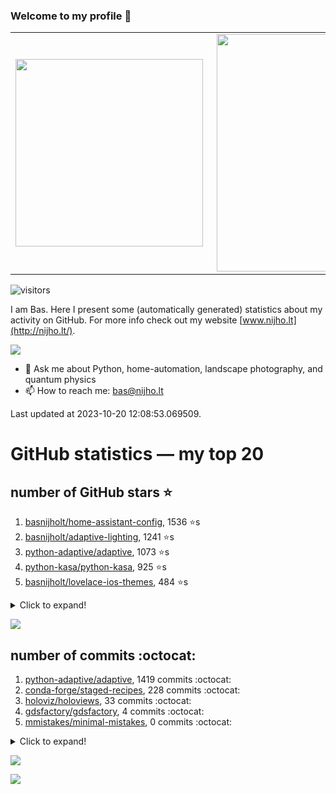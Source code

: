 ### Welcome to my profile 👋

<center>
  <table>
    <tr>
        <td><img width="300px" align="left" src="https://github-readme-stats.vercel.app/api/top-langs/?username=basnijholt&hide=TeX,Jupyter%20Notebook&layout=compact&theme=radical" /></td>
        <td><img align='right' src="https://github-readme-stats.vercel.app/api?username=basnijholt&show_icons=true&theme=radical" width="380"></td>
    </tr>
  </table>
</center>

![visitors](https://visitor-badge.glitch.me/badge?page_id=basnijholt.visitor-badge)

I am Bas. Here I present some (automatically generated) statistics about my activity on GitHub. For more info check out my website [www.nijho.lt](http://nijho.lt/).

![](https://www.nijho.lt/authors/admin/avatar_hu9e60e4b9bc120dfb6a666009f2878da6_182107_250x250_fill_q90_lanczos_center.jpg)

- 💬 Ask me about Python, home-automation, landscape photography, and quantum physics
- 📫 How to reach me: bas@nijho.lt

Last updated at 2023-10-20 12:08:53.069509.

# GitHub statistics — my top 20

## number of GitHub stars ⭐️

1. [basnijholt/home-assistant-config](https://github.com/basnijholt/home-assistant-config/), 1536 ⭐️s
2. [basnijholt/adaptive-lighting](https://github.com/basnijholt/adaptive-lighting/), 1241 ⭐️s
3. [python-adaptive/adaptive](https://github.com/python-adaptive/adaptive/), 1073 ⭐️s
4. [python-kasa/python-kasa](https://github.com/python-kasa/python-kasa/), 925 ⭐️s
5. [basnijholt/lovelace-ios-themes](https://github.com/basnijholt/lovelace-ios-themes/), 484 ⭐️s
<details><summary>Click to expand!</summary>

6. [basnijholt/lovelace-ios-dark-mode-theme](https://github.com/basnijholt/lovelace-ios-dark-mode-theme/), 425 ⭐️s
7. [basnijholt/miflora](https://github.com/basnijholt/miflora/), 359 ⭐️s
8. [basnijholt/rsync-time-machine.py](https://github.com/basnijholt/rsync-time-machine.py/), 347 ⭐️s
9. [topocm/topocm_content](https://github.com/topocm/topocm_content/), 251 ⭐️s
10. [basnijholt/home-assistant-streamdeck-yaml](https://github.com/basnijholt/home-assistant-streamdeck-yaml/), 140 ⭐️s
11. [basnijholt/home-assistant-macbook-touch-bar](https://github.com/basnijholt/home-assistant-macbook-touch-bar/), 92 ⭐️s
12. [basnijholt/markdown-code-runner](https://github.com/basnijholt/markdown-code-runner/), 76 ⭐️s
13. [kwant-project/kwant](https://github.com/kwant-project/kwant/), 76 ⭐️s
14. [basnijholt/home-assistant-streamdeck-yaml-addon](https://github.com/basnijholt/home-assistant-streamdeck-yaml-addon/), 47 ⭐️s
15. [basnijholt/aiokef](https://github.com/basnijholt/aiokef/), 33 ⭐️s
16. [basnijholt/thesis-cover](https://github.com/basnijholt/thesis-cover/), 26 ⭐️s
17. [basnijholt/adaptive-scheduler](https://github.com/basnijholt/adaptive-scheduler/), 21 ⭐️s
18. [basnijholt/instacron](https://github.com/basnijholt/instacron/), 20 ⭐️s
19. [basnijholt/addon-otmonitor](https://github.com/basnijholt/addon-otmonitor/), 15 ⭐️s
20. [kwant-project/kwant-tutorial-2016](https://github.com/kwant-project/kwant-tutorial-2016/), 15 ⭐️s

</details>

![](https://github.com/basnijholt/basnijholt/raw/main/stars_over_time.png)

## number of commits :octocat:

1. [python-adaptive/adaptive](https://github.com/python-adaptive/adaptive/), 1419 commits :octocat:
2. [conda-forge/staged-recipes](https://github.com/conda-forge/staged-recipes/), 228 commits :octocat:
3. [holoviz/holoviews](https://github.com/holoviz/holoviews/), 33 commits :octocat:
4. [gdsfactory/gdsfactory](https://github.com/gdsfactory/gdsfactory/), 4 commits :octocat:
5. [mmistakes/minimal-mistakes](https://github.com/mmistakes/minimal-mistakes/), 0 commits :octocat:
<details><summary>Click to expand!</summary>

6. [tvdsluijs/py-nsapi](https://github.com/tvdsluijs/py-nsapi/), 0 commits :octocat:
7. [microsoft/azure-pipelines-agent](https://github.com/microsoft/azure-pipelines-agent/), 0 commits :octocat:
8. [conda-forge/dataproperty-feedstock](https://github.com/conda-forge/dataproperty-feedstock/), 0 commits :octocat:
9. [CSSEGISandData/COVID-19](https://github.com/CSSEGISandData/COVID-19/), 0 commits :octocat:
10. [basnijholt/nanowire-qpc-spectrum](https://github.com/basnijholt/nanowire-qpc-spectrum/), 0 commits :octocat:
11. [basnijholt/Casimir-programming](https://github.com/basnijholt/Casimir-programming/), 0 commits :octocat:
12. [conda-forge/holoviews-feedstock](https://github.com/conda-forge/holoviews-feedstock/), 0 commits :octocat:
13. [custom-components/pyscript](https://github.com/custom-components/pyscript/), 0 commits :octocat:
14. [QCoDeS/broadbean](https://github.com/QCoDeS/broadbean/), 0 commits :octocat:
15. [basnijholt/codestructure](https://github.com/basnijholt/codestructure/), 0 commits :octocat:
16. [whiskerz007/proxmox_hassos_install](https://github.com/whiskerz007/proxmox_hassos_install/), 0 commits :octocat:
17. [microsoft/qmt](https://github.com/microsoft/qmt/), 0 commits :octocat:
18. [conda-forge/fenics-feedstock](https://github.com/conda-forge/fenics-feedstock/), 0 commits :octocat:
19. [SchedMD/slurm](https://github.com/SchedMD/slurm/), 0 commits :octocat:
20. [sympy/sympy](https://github.com/sympy/sympy/), 0 commits :octocat:

</details>

![](https://github.com/basnijholt/basnijholt/raw/main/commits_per_hour.png)

![](https://github.com/basnijholt/basnijholt/raw/main/commits_per_weekday.png)

